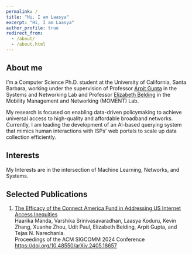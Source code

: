 ```yaml
---
permalink: /
title: "Hi, I am Laasya"
excerpt: "Hi, I am Laasya"
author_profile: true
redirect_from: 
  - /about/
  - /about.html
---
```


About me
------
I’m a Computer Science Ph.D. student at the University of California, Santa Barbara, working under the supervision of Professor [Arpit Gupta](https://sites.cs.ucsb.edu/~arpitgupta/) in the Systems and Networking Lab and Professor [Elizabeth Belding](https://ebelding.cs.ucsb.edu) in the Mobility Management and Networking (MOMENT) Lab.

My research is focused on enabling data-driven policymaking to achieve universal access to high-quality and affordable broadband networks. Currently, I am leading the development of an AI-based querying system that mimics human interactions with ISPs' web portals to scale up data collection efficiently.


Interests
------
My Interests are in the intersection of Machine Learning, Networks, and Systems. 

Selected Publications
------
1. [The Efficacy of the Connect America Fund in Addressing US Internet Access Inequities](
https://doi.org/10.48550/arXiv.2405.18657) <br />
    Haarika Manda, Varshika Srinivasavaradhan, Laasya Koduru, Kevin Zhang, Xuanhe Zhou, Udit Paul, Elizabeth Belding, Arpit Gupta, and Tejas N. Narechania. <br />
    Proceedings of the ACM SIGCOMM 2024 Conference  <br />
    https://doi.org/10.48550/arXiv.2405.18657 <br />

